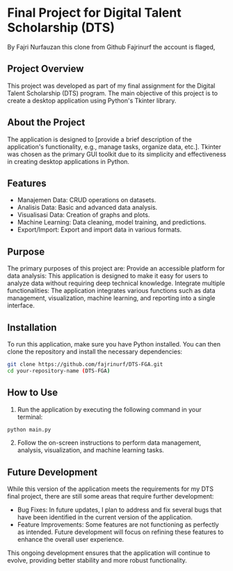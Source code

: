 # Final Project for Digital Talent Scholarship (DTS)

By Fajri Nurfauzan this clone from Github Fajrinurf the account is flaged,

## Project Overview
This project was developed as part of my final assignment for the Digital Talent Scholarship (DTS) program. The main objective of this project is to create a desktop application using Python's Tkinter library.

## About the Project
The application is designed to [provide a brief description of the application's functionality, e.g., manage tasks, organize data, etc.]. Tkinter was chosen as the primary GUI toolkit due to its simplicity and effectiveness in creating desktop applications in Python.

## Features
- Manajemen Data: CRUD operations on datasets.
- Analisis Data: Basic and advanced data analysis.
- Visualisasi Data: Creation of graphs and plots.
- Machine Learning: Data cleaning, model training, and predictions.
- Export/Import: Export and import data in various formats.

## Purpose
The primary purposes of this project are:
Provide an accessible platform for data analysis: This application is designed to make it easy for users to analyze data without requiring deep technical knowledge.
Integrate multiple functionalities: The application integrates various functions such as data management, visualization, machine learning, and reporting into a single interface.

## Installation
To run this application, make sure you have Python installed. You can then clone the repository and install the necessary dependencies:

```bash
git clone https://github.com/fajrinurf/DTS-FGA.git
cd your-repository-name (DTS-FGA)
```

## How to Use
1. Run the application by executing the following command in your terminal:
``` python
python main.py
```
2. Follow the on-screen instructions to perform data management, analysis, visualization, and machine learning tasks.

## Future Development
While this version of the application meets the requirements for my DTS final project, there are still some areas that require further development:

- Bug Fixes: In future updates, I plan to address and fix several bugs that have been identified in the current version of the application.
- Feature Improvements: Some features are not functioning as perfectly as intended. Future development will focus on refining these features to enhance the overall user experience.

This ongoing development ensures that the application will continue to evolve, providing better stability and more robust functionality.

